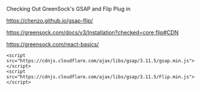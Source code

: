
Checking Out GreenSock's GSAP and Flip Plug in

https://chenzo.github.io/gsap-flip/









https://greensock.com/docs/v3/Installation?checked=core,flip#CDN

https://greensock.com/react-basics/



```
<script src="https://cdnjs.cloudflare.com/ajax/libs/gsap/3.11.5/gsap.min.js"></script>
<script src="https://cdnjs.cloudflare.com/ajax/libs/gsap/3.11.5/Flip.min.js"></script>
```